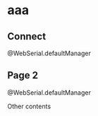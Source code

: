 <!--
author:   André Dietrich
email:    LiaScript@web.de
version:  0.3.2
language: en
narrator: US English Male

logo:     logo.jpg

import: can_hacking/macros_webserial.md
-->

# aaa

## Connect 

@WebSerial.defaultManager

<span id="data"></span>

<script>
    window.connection.on("arduino-alive",function(value){
        send.output(value);
    });

    "LIA: wait"
</script>


## Page 2

@WebSerial.defaultManager

Other contents

